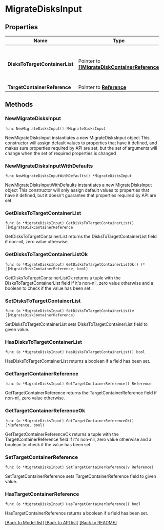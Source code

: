 # MigrateDisksInput

## Properties

Name | Type | Description | Notes
------------ | ------------- | ------------- | -------------
**DisksToTargetContainerList** | Pointer to [**[]MigrateDiskContainerReference**](MigrateDiskContainerReference.md) | List of UUIDs of the disks that need to be migrated. | [optional] 
**TargetContainerReference** | Pointer to [**Reference**](Reference.md) |  | [optional] 

## Methods

### NewMigrateDisksInput

`func NewMigrateDisksInput() *MigrateDisksInput`

NewMigrateDisksInput instantiates a new MigrateDisksInput object
This constructor will assign default values to properties that have it defined,
and makes sure properties required by API are set, but the set of arguments
will change when the set of required properties is changed

### NewMigrateDisksInputWithDefaults

`func NewMigrateDisksInputWithDefaults() *MigrateDisksInput`

NewMigrateDisksInputWithDefaults instantiates a new MigrateDisksInput object
This constructor will only assign default values to properties that have it defined,
but it doesn't guarantee that properties required by API are set

### GetDisksToTargetContainerList

`func (o *MigrateDisksInput) GetDisksToTargetContainerList() []MigrateDiskContainerReference`

GetDisksToTargetContainerList returns the DisksToTargetContainerList field if non-nil, zero value otherwise.

### GetDisksToTargetContainerListOk

`func (o *MigrateDisksInput) GetDisksToTargetContainerListOk() (*[]MigrateDiskContainerReference, bool)`

GetDisksToTargetContainerListOk returns a tuple with the DisksToTargetContainerList field if it's non-nil, zero value otherwise
and a boolean to check if the value has been set.

### SetDisksToTargetContainerList

`func (o *MigrateDisksInput) SetDisksToTargetContainerList(v []MigrateDiskContainerReference)`

SetDisksToTargetContainerList sets DisksToTargetContainerList field to given value.

### HasDisksToTargetContainerList

`func (o *MigrateDisksInput) HasDisksToTargetContainerList() bool`

HasDisksToTargetContainerList returns a boolean if a field has been set.

### GetTargetContainerReference

`func (o *MigrateDisksInput) GetTargetContainerReference() Reference`

GetTargetContainerReference returns the TargetContainerReference field if non-nil, zero value otherwise.

### GetTargetContainerReferenceOk

`func (o *MigrateDisksInput) GetTargetContainerReferenceOk() (*Reference, bool)`

GetTargetContainerReferenceOk returns a tuple with the TargetContainerReference field if it's non-nil, zero value otherwise
and a boolean to check if the value has been set.

### SetTargetContainerReference

`func (o *MigrateDisksInput) SetTargetContainerReference(v Reference)`

SetTargetContainerReference sets TargetContainerReference field to given value.

### HasTargetContainerReference

`func (o *MigrateDisksInput) HasTargetContainerReference() bool`

HasTargetContainerReference returns a boolean if a field has been set.


[[Back to Model list]](../README.md#documentation-for-models) [[Back to API list]](../README.md#documentation-for-api-endpoints) [[Back to README]](../README.md)


